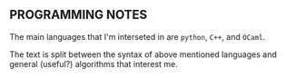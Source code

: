 ## PROGRAMMING NOTES
The main languages that I'm interseted in are `python`, `C++`, and `OCaml`. 

The text is split between the syntax of above mentioned languages and general (useful?) algorithms that interest me.
